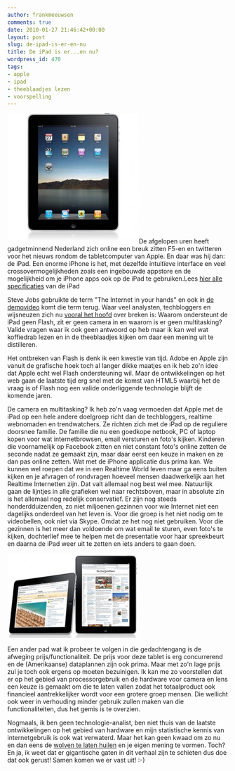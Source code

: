 ```yaml
---
author: frankmeeuwsen
comments: true
date: 2010-01-27 21:46:42+00:00
layout: post
slug: de-ipad-is-er-en-nu
title: De iPad is er...en nu?
wordpress_id: 470
tags:
- apple
- ipad
- theeblaadjes lezen
- voorspelling
---
```


![](../images/uploadimages/home_screen_20100127-300x296.jpg)De afgelopen uren heeft gadgetminnend Nederland zich online een breuk zitten F5-en en twitteren voor het nieuws rondom de tabletcomputer van Apple. En daar was hij dan: de iPad. Een enorme iPhone is het, met dezelfde intuitïeve interface en veel crossovermogelijkheden zoals een ingebouwde appstore en de mogelijkheid om je iPhone apps ook op de iPad te gebruiken.Lees [hier alle specificaties](http://www.appletablet.nl/153/apple-ipad-alles-wat-je-over-de-apple-tablet-zou-moeten-weten/) van de iPad

Steve Jobs gebruikte de term "The Internet in your hands" en ook in [de demovideo](http://www.apple.com/ipad/) komt die term terug. Waar veel analysten, techbloggers en wijsneuzen zich nu [vooral het hoofd](http://www.readwriteweb.com/archives/could_no_camera_be_an_ipad_killer.php) over breken is: Waarom ondersteunt de iPad geen Flash, zit er geen camera in en waarom is er geen multitasking? Valide vragen waar ik ook geen antwoord op heb maar ik kan wel wat koffiedrab lezen en in de theeblaadjes kijken om daar een mening uit te distilleren.

<!-- more -->

Het ontbreken van Flash is denk ik een kwestie van tijd. Adobe en Apple zijn vanuit de grafische hoek toch al langer dikke maatjes en ik heb zo'n idee dat Apple echt wel Flash ondersteuning wil. Maar de ontwikkelingen op het web gaan de laatste tijd erg snel met de komst van HTML5 waarbij het de vraag is of Flash nog een valide onderliggende technologie blijft de komende jaren.

De camera en multitasking? Ik heb zo'n vaag vermoeden dat Apple met de iPad op een hele andere doelgroep richt dan de techbloggers, realtime webnomaden en trendwatchers. Ze richten zich met de iPad op de reguliere doorsnee familie. De familie die nu een goedkope netbook, PC of laptop kopen voor wat internetbrowsen, email versturen en foto's kijken. Kinderen die voornamelijk op Facebook zitten en niet constant foto's online zetten de seconde nadat ze gemaakt zijn, maar daar eerst een keuze in maken en ze dan pas online zetten. Wat met de iPhone applicatie dus prima kan. We kunnen wel roepen dat we in een Realtime World leven maar ga eens buiten kijken en je afvragen of rondvragen hoeveel mensen daadwerkelijk aan het Realtime Internetten zijn. Dat valt allemaal nog best wel mee. Natuurlijk gaan de lijntjes in alle grafieken wel naar rechtsboven, maar in absolute zin is het allemaal nog redelijk conservatief. Er zijn nog steeds honderdduizenden, zo niet miljoenen gezinnen voor wie Internet niet een dagelijks onderdeel van het leven is. Voor die groep is het niet nodig om te videobellen, ook niet via Skype. Omdat ze het nog niet gebruiken. Voor die gezinnen is het meer dan voldoende om wat email te sturen, even foto's te kijken, dochterlief mee te helpen met de presentatie voor haar spreekbeurt en daarna de iPad weer uit te zetten en iets anders te gaan doen.

![](../images/uploadimages/ipad-apple-300x192.jpg)

Een ander pad wat ik probeer te volgen in die gedachtengang is de afweging prijs/functionaliteit. De prijs voor deze tablet is erg concurrerend en de (Amerikaanse) dataplannen zijn ook prima. Maar met zo'n lage prijs zul je toch ook ergens op moeten bezuinigen. Ik kan me zo voorstellen dat er op het gebied van processorgebruik en de hardware voor camera en lens een keuze is gemaakt om die te laten vallen zodat het totaalproduct ook financieel aantrekkelijker wordt voor een grotere groep mensen. Die wellicht ook weer in verhouding minder gebruik zullen maken van die functionaliteiten, dus het gemis is te overzien.

Nogmaals, ik ben geen technologie-analist, ben niet thuis van de laatste ontwikkelingen op het gebied van hardware en mijn statistische kennis van internetgebruik is ook wat verwaterd. Maar het kan geen kwaad om zo nu en dan eens de [wolven te laten huilen](http://i.gizmodo.com/5458382/8-things-that-suck-about-the-ipad) en je eigen mening te vormen. Toch? En ja, ik weet dat er gigantische gaten in dit verhaal zijn te schieten dus doe dat ook gerust! Samen komen we er vast uit! :-)
